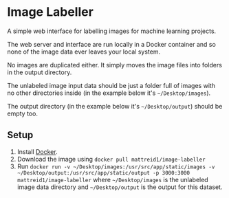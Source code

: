 # Image Labeller
A simple web interface for labelling images for machine learning projects.

The web server and interface are run locally in a Docker container and so none of the image data ever leaves your local system.

No images are duplicated either. It simply moves the image files into folders in the output directory.

The unlabeled image input data should be just a folder full of images with no other directories inside (in the example below it's `~/Desktop/images`).

The output directory (in the example below it's `~/Desktop/output`) should be empty too.

## Setup
1. Install [Docker](https://docs.docker.com/engine/install/).
2. Download the image using `docker pull mattreid1/image-labeller`
3. Run `docker run -v ~/Desktop/images:/usr/src/app/static/images -v ~/Desktop/output:/usr/src/app/static/output -p 3000:3000 mattreid1/image-labeller` where `~/Desktop/images` is the unlabeled image data directory and `~/Desktop/output` is the output for this dataset.